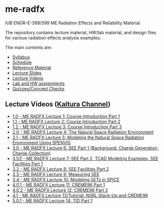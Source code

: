 # me-radfx
IUB ENGR-E-399/599 ME Radiation Effects and Reliability Material

The repository contains lecture material, HW/lab material, and design files for various radiation effects analysis examples.

The main contents are:
* [Syllabus](./Syllabus/syllabus.md#syllabus)
* [Schedule](./Schedule/schedule.md#schedule)
* [Reference Material](./Reference_Material/)
* [Lecture Slides](./Slides/)
* [Lecture Videos](#lecture-videos)
* [Lab and HW assignments](./HW/)
* [Quizzes/Concept Checks](./Quiz)

## Lecture Videos ([Kaltura Channel](https://iu.mediaspace.kaltura.com/channel/Microelectronics+Radiation+Effects+and+Reliability/354546882))
* [1.0 - ME RADFX Lecture 1: Course Introduction Part 1](https://iu.mediaspace.kaltura.com/media/t/1_62r6bi8z)
* [1.1 - ME RADFX Lecture 2: Course Introduction Part 2](https://iu.mediaspace.kaltura.com/media/t/1_ypdppb1t)
* [1.2 - ME RADFX Lecture 3: Course Introduction Part 3](https://iu.mediaspace.kaltura.com/media/t/1_n089qlgc)
* [2.0 - ME RADFX Lecture 4: The Natural Space Radiation Environment](https://iu.mediaspace.kaltura.com/media/t/1_6xkrbsat)
* [2.1 - ME RADFX Lecture 5: Modeling the Natural Space Radiation Environment Using SPENVIS](https://iu.mediaspace.kaltura.com/media/t/1_qhr69qxk)
* [3.0 - ME RADFX Lecture 6: SEE Part 1 (Background, Charge Generation, Charge Collection)](https://iu.mediaspace.kaltura.com/media/t/1_0rnl6ii7)
* [3.1/2 - ME RADFX Lecture 7: SEE Part 2, TCAD Modeling Examples, SEE Facilities Part 1](https://iu.mediaspace.kaltura.com/media/t/1_u066x2tb)
* [3.2 - ME RADFX Lecture 8: SEE Facilities Part 2](https://iu.mediaspace.kaltura.com/media/t/1_kf14lkme)
* [3.3 - ME RADFX Lecture 9: Measuring SEE](https://iu.mediaspace.kaltura.com/media/t/1_5zt2mewk)
* [3.4 - ME RADFX Lecture 10: Modeling SETs in SPICE](https://iu.mediaspace.kaltura.com/media/t/1_rbwsixis)
* [4.0.1 - ME RADFX Lecture 11: CREME96 Part 1](https://iu.mediaspace.kaltura.com/media/t/1_mnu3lezm)
* [4.0.2 - ME RADFX Lecture 12: CREME96 Part 2](https://iu.mediaspace.kaltura.com/media/t/1_hvgwf7cm)
* [4.1 - ME RADFX Lecture 13/Tutorial: NSRL Stack-Up and CRÉME96](https://iu.mediaspace.kaltura.com/media/t/1_ys0mx18h)
* [5.0.1 - ME RADFX Lecture 14: TID Part 1](https://iu.mediaspace.kaltura.com/media/t/1_v79437ha)